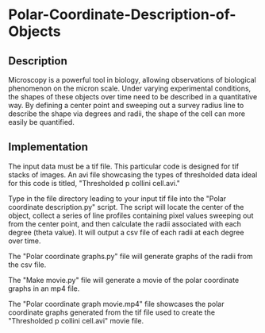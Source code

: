 # Polar-Coordinate-Description-of-Objects

## Description
Microscopy is a powerful tool in biology, allowing observations of biological phenomenon on the micron scale.
Under varying experimental conditions, the shapes of these objects over time need to be described in a quantitative way.
By defining a center point and sweeping out a survey radius line to describe the shape via degrees and radii, the shape of the cell can more easily be quantified.

## Implementation
The input data must be a tif file. This particular code is designed for tif stacks of images. An avi file showcasing the types of thresholded data ideal for this code is titled, "Thresholded p collini cell.avi."

Type in the file directory leading to your input tif file into the "Polar coordinate description.py" script. The script will locate the center of the object, collect a series of line profiles containing pixel values sweeping out from the center point, and then calculate the radii associated with each degree (theta value). It will output a csv file of each radii at each degree over time.

The "Polar coordinate graphs.py" file will generate graphs of the radii from the csv file.

The "Make movie.py" file will generate a movie of the polar coordinate graphs in an mp4 file.

The "Polar coordinate graph movie.mp4" file showcases the polar coordinate graphs generated from the tif file used to create the "Thresholded p collini cell.avi" movie file.
